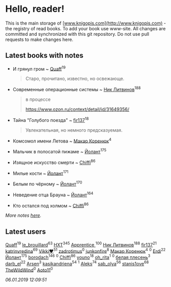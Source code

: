 # Hello, reader!
This is the main storage of [www.knigopis.com](http://www.knigopis.com) - the registry of read books.
To add your book use www-site. All changes are committed and synchronized with this git repository.
Do not use pull requests to make changes here.


## Latest books with notes
* И грянул гром ~ [Quaff](users/122/12267158-vkontakte)<sup>19</sup>
    > Старо, прочитано, известно, но освежающе.

* Современные операционные системы ~ [Ник Литвинов](users/241/241974816-vkontakte)<sup>188</sup>
    > в процессе
    > 
    > https://www.ozon.ru/context/detail/id/31649356/

* Тайна "Голубого поезда" ~ [fir137](users/176/176805114-yandex)<sup>18</sup>
    > Увлекательная, но немного предсказуемая.

* Комсомол имени Летова ~ [Макар Коренюк](users/126/126368737-vkontakte)<sup>4</sup>

* Мальчик в полосатой пижаме ~ [Йолант](users/104/104690883692185089260-google)<sup>175</sup>

* Изящное искусство смерти ~ [Chiffi](users/105/105831994080785626680-google)<sup>86</sup>

* Милые кости ~ [Йолант](users/104/104690883692185089260-google)<sup>171</sup>

* Белым по чёрному ~ [Йолант](users/104/104690883692185089260-google)<sup>170</sup>

* Неведение отца Брауна ~ [Йолант](users/104/104690883692185089260-google)<sup>164</sup>

* Кто остался под холмом ~ [Chiffi](users/105/105831994080785626680-google)<sup>86</sup>


_More notes [here](latest_books_with_notes.md)._


## Latest users
[Quaff](users/122/12267158-vkontakte)<sup>19</sup> 
[le_brouillard](users/133/13330781-vkontakte)<sup>63</sup> 
[HXT](users/100/100002563462782-facebook)<sup>345</sup> 
[Apprentice ](users/528/52821952-vkontakte)<sup>100</sup> 
[Ник Литвинов](users/241/241974816-vkontakte)<sup>188</sup> 
[fir137](users/176/176805114-yandex)<sup>21</sup> 
[katrinvredina](users/233/2336755-vkontakte)<sup>69</sup> 
[Vikki❤️](users/178/17876169737876636605-mailru)<sup>51</sup> 
[zadrotimus](users/103/103555002313755570429-google)<sup>0</sup> 
[junkonfire](users/260/260337584-vkontakte)<sup>8</sup> 
[Макар Коренюк](users/126/126368737-vkontakte)<sup>4</sup> 
[](users/105/105554907015920541510-google)<sup>0</sup> 
[Erdi](users/104/104289450206538776186-googleplus)<sup>22</sup> 
[Йолант](users/104/104690883692185089260-google)<sup>175</sup> 
[borodach](users/157/15706320-vkontakte)<sup>146</sup> 
[](users/361/361797-vkontakte)<sup>0</sup> 
[Chiffi](users/105/105831994080785626680-google)<sup>86</sup> 
[youno](users/302/302928912-vkontakte)<sup>18</sup> 
[oh_rita](users/970/970096083201538-facebook)<sup>1</sup> 
[](users/116/116821443168944055238-google)<sup>0</sup> 
[белая плесень](users/104/104448632954411726505-google)<sup>3</sup> 
[darb_el](users/184/184135339-vkontakte)<sup>22</sup> 
[Arsen](users/156/1568541956547705-facebook)<sup>3</sup> 
[kasikandriena](users/152/152488954-vkontakte)<sup>54</sup> 
[](users/262/262062207519652-facebook)<sup>1</sup> 
[Aleks](users/117/117835844513813219393-google)<sup>74</sup> 
[sab_olya](users/139/139338401-vkontakte)<sup>56</sup> 
[stanis1ove](users/590/59066959-vkontakte)<sup>68</sup> 
[TheWildWind](users/111/111315067034891051533-google)<sup>0</sup> 
[Aoto11](users/481/481972371-vkontakte)<sup>0</sup> 


_06.01.2019 12:09:51_
